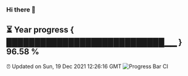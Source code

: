 ### Hi there 👋
⏳ Year progress { ████████████████████████████▁▁ } 96.58 %
---
⏰ Updated on Sun, 19 Dec 2021 12:26:16 GMT
![Progress Bar CI](https://github.com/liununu/liununu/workflows/Progress%20Bar%20CI/badge.svg)
